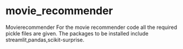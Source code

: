 # movie_recommender
Movierecommender
For the movie recommender code all the required pickle files are given.
The packages to be installed include streamlit,pandas,scikit-surprise.
